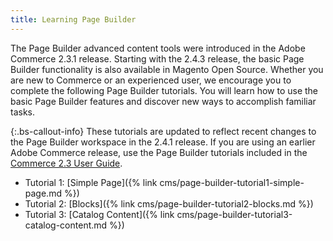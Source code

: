 ```yaml
---
title: Learning Page Builder
---
```


The Page Builder advanced content tools were introduced in the Adobe Commerce 2.3.1 release. Starting with the 2.4.3 release, the basic Page Builder functionality is also available in Magento Open Source. Whether you are new to Commerce or an experienced user, we encourage you to complete the following Page Builder tutorials. You will learn how to use the basic Page Builder features and discover new ways to accomplish familiar tasks.

{:.bs-callout-info}
These tutorials are updated to reflect recent changes to the Page Builder workspace in the 2.4.1 release. If you are using an earlier Adobe Commerce release, use the Page Builder tutorials included in the [Commerce 2.3 User Guide](https://docs.magento.com/user-guide/v2.3/cms/page-builder-learn.html).

- Tutorial 1: [Simple Page]({% link cms/page-builder-tutorial1-simple-page.md %})
- Tutorial 2: [Blocks]({% link cms/page-builder-tutorial2-blocks.md %})
- Tutorial 3: [Catalog Content]({% link cms/page-builder-tutorial3-catalog-content.md %})
